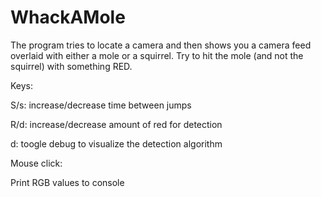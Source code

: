 WhackAMole
==========

The program tries to locate a camera and then shows you a camera feed overlaid with either a mole or a squirrel.
Try to hit the mole (and not the squirrel) with something RED.

Keys:

S/s: increase/decrease time between jumps

R/d: increase/decrease amount of red for detection

d: toogle debug to visualize the detection algorithm


Mouse click:

Print RGB values to console

